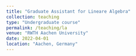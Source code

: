 ```yaml
---
title: "Graduate Assistant for Lineare Algebra"
collection: teaching
type: "Undergraduate course"
permalink: /teaching/la
venue: "RWTH Aachen University"
date: 2022-04-01
location: "Aachen, Germany"
---
```

